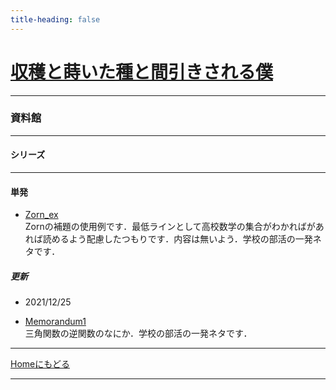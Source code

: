 ```yaml
---
title-heading: false
---
```

<!-- Global site tag (gtag.js) - Google Analytics -->
<script async src="https://www.googletagmanager.com/gtag/js?id=UA-212193483-1"></script>
<script>
  window.dataLayer = window.dataLayer || [];
  function gtag(){dataLayer.push(arguments);}
  gtag('js', new Date());

  gtag('config', 'UA-212193483-1');
</script>


# [収穫と蒔いた種と間引きされる僕](https://koutya0akari.github.io/)

---

### 資料館

---

#### シリーズ

---

#### 単発

 - [Zorn_ex](/pdf_file/Zorn_ex.pdf)<br />
  Zornの補題の使用例です．最低ラインとして高校数学の集合がわかればがあれば読めるよう配慮したつもりです．内容は無いよう．学校の部活の一発ネタです．<br />

  ##### 更新

  - 2021/12/25<br />
  
 - [Memorandum1](/pdf_file/Memorandum1.pdf)<br /> 
  三角関数の逆関数のなにか．学校の部活の一発ネタです．

---

[Homeにもどる](https://koutya0akari.github.io/)

---